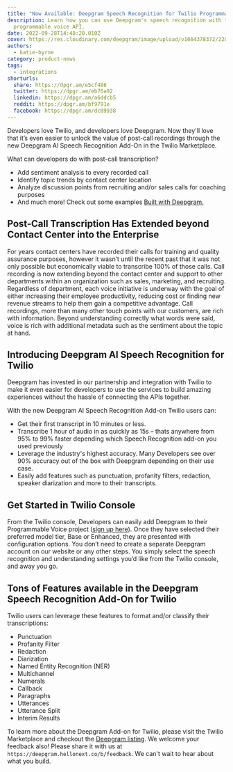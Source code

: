```yaml
---
title: "Now Available: Deepgram Speech Recognition for Twilio Programmable Voice API"
description: Learn how you can use Deepgram's speech recognition with the Twilio
  programmable voice API.
date: 2022-09-28T14:48:20.010Z
cover: https://res.cloudinary.com/deepgram/image/upload/v1664378372/2209-dg-twilio-announcement-featured-1200x630_lakqpx.png
authors:
  - katie-byrne
category: product-news
tags:
  - integrations
shorturls:
  share: https://dpgr.am/e5cf486
  twitter: https://dpgr.am/eb76a92
  linkedin: https://dpgr.am/a6ddcb5
  reddit: https://dpgr.am/bf9791e
  facebook: https://dpgr.am/dc09938
---
```


Developers love Twilio, and developers love Deepgram. Now they'll love that it’s even easier to unlock the value of post-call recordings through the new Deepgram AI Speech Recognition Add-On in the Twilio Marketplace.

What can developers do with post-call transcription?

*   Add sentiment analysis to every recorded call
*   Identify topic trends by contact center location
*   Analyze discussion points from recruiting and/or sales calls for coaching purposes
*   And much more! Check out some examples [Built with Deepgram.](http://deepgram.com/built-with-deepgram/) 

## Post-Call Transcription Has Extended beyond Contact Center into the Enterprise

For years contact centers have recorded their calls for training and quality assurance purposes, however it wasn’t until the recent past that it was not only possible but economically viable to transcribe 100% of those calls. Call recording is now extending beyond the contact center and support to other departments within an organization such as sales, marketing, and recruiting. Regardless of department, each voice initiative is underway with the goal of either increasing their employee productivity, reducing cost or finding new revenue streams to help them gain a competitive advantage. Call recordings, more than many other touch points with our customers, are rich with information. Beyond understanding correctly what words were said, voice is rich with additional metadata such as the sentiment about the topic at hand.

## Introducing Deepgram AI Speech Recognition for Twilio

Deepgram has invested in our partnership and integration with Twilio to make it even easier for developers to use the services to build amazing experiences without the hassle of connecting the APIs together. 

With the new Deepgram AI Speech Recognition Add-on Twilio users can:

*   Get their first transcript in 10 minutes or less.
*   Transcribe 1 hour of audio in as quickly as 15s – thats anywhere from 95% to 99% faster depending which Speech Recognition add-on you used previously
*   Leverage the industry's highest accuracy. Many Developers see over 90% accuracy out of the box with Deepgram depending on their use case.
*   Easily add features such as punctuation, profanity filters, redaction, speaker diarization and more to their transcripts.

## Get Started in Twilio Console

From the Twilio console, Developers can easily add Deepgram to their Programmable Voice project ([sign up here](https://console.twilio.com/us1/develop/add-ons/catalog?frameUrl=%2Fconsole%2Fadd-ons%2FXBe7f38efe5b31c9ddce9f6fb05b666440%3F__override_layout__%3Dembed%26bifrost%3Dtrue%26x-target-region%3Dus1)). Once they have selected their preferred model tier, Base or Enhanced, they are presented with configuration options. You don’t need to create a separate Deepgram account on our website or any other steps. You simply select the speech recognition and understanding settings you’d like from the Twilio console, and away you go.

## Tons of Features available in the Deepgram Speech Recognition Add-On for Twilio

Twilio users can leverage these features to format and/or classify their transcriptions: 

*   Punctuation
*   Profanity Filter
*   Redaction
*   Diarization
*   Named Entity Recognition (NER)
*   Multichannel
*   Numerals
*   Callback
*   Paragraphs
*   Utterances
*   Utterance Split
*   Interim Results

To learn more about the Deepgram Add-on for Twilio, please visit the Twilio Marketplace and checkout the [Deepgram listing](https://console.twilio.com/us1/develop/add-ons/catalog?frameUrl=%2Fconsole%2Fadd-ons%2FXBe7f38efe5b31c9ddce9f6fb05b666440%3F__override_layout__%3Dembed%26bifrost%3Dtrue%26x-target-region%3Dus1). We welcome your feedback also! Please share it with us at `https://deepgram.hellonext.co/b/feedback`. We can't wait to hear about what you build.

